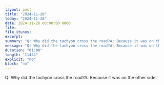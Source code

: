 ```yaml
---
layout: post
title: "2024-11-28"
today: "2024-11-28"
date: 2024-11-28 00:00:00 0000
file:
file_itunes:
excerpt:
summary: "Q: Why did the tachyon cross the road?A: Because it was on the other side."
message: "Q: Why did the tachyon cross the road?A: Because it was on the other side."
duration: "01:00"
length: "11444"
explicit: "no"
block: "no"
---
```

Q: Why did the tachyon cross the road?A: Because it was on the other side.

